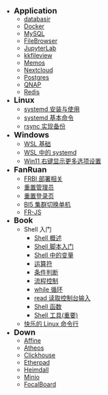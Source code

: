 - <strong><span style="font-size:18px">Application</span></strong>
  - [databasir](main/databasir.md)
  - [Docker](main/Docker.md)
  - [MySQL](main/MySQL.md)
  - [FileBrowser](main/FileBrowser.md)
  - [JupyterLab](main/JupyterLab.md)
  - [kkfileview](main/kkfileview.md)
  - [Memos](main/Memos.md)
  - [Nextcloud](main/Nextcloud.md)
  - [Postgres](main/Postgres.md)
  - [QNAP](main/QNAP.md)
  - [Redis](main/Redis.md)
- <strong><span style="font-size:18px">Linux</span></strong>
  - [systemd 安装与使用](main/systemd_install_and_service_exmaple.md)
  - [systemd 基本命令](main/systemd_command.md)
  - [rsync 实现备份](main/rsync_backup.md)
- <strong><span style="font-size:18px">Windows</span></strong>
  - [WSL 基础](main/wsl_base.md)
  - [WSL 中的 systemd](main/systemd_in_wsl.md)
  - [Win11 右键显示更多选项设置](main/show_more_in_win11_right_click.md)
- <strong><span style="font-size:18px">FanRuan</span></strong>
  - [FRBI 部署相关](main/FRBI.md)
  - [重置管理员](main/reset_admmin.md)
  - [重置登录页](main/reset_login_page.md)
  - [BI5 集群切换单机](main/BI5_cluster2single.md)
  - [FR-JS](main/FR-JS.md)
- <strong><span style="font-size:18px">Book</span></strong>
  - Shell 入门
    - [Shell 概述](main/Shell入门/Shell概述.md)
    - [Shell 脚本入门](main/Shell入门/Shell脚本入门.md)
    - [Shell 中的变量](main/Shell入门/Shell中的变量.md)
    - [运算符](main/Shell入门/运算符.md)
    - [条件判断](main/Shell入门/条件判断.md)
    - [流程控制](main/Shell入门/流程控制.md)
    - [while 循环](main/Shell入门/while循环.md)
    - [read 读取控制台输入](main/Shell入门/read读取控制台输入.md)
    - [Shell 函数](main/Shell入门/Shell函数)
    - [Shell 工具(重要)](<main/Shell入门/Shell工具(重要).md>)
  - [快乐的 Linux 命令行](<main/快乐的 Linux 命令行.md>)
- <strong><span style="font-size:18px">Down</span></strong>
  - [Affine](main/Affine.md)
  - [Atheos](main/Atheos.md)
  - [Clickhouse](main/clickhouse.md)
  - [Etherpad](main/Etherpad.md)
  - [Heimdall](main/Heimdall.md)
  - [Minio](main/Minio.md)
  - [FocalBoard](main/FocalBoard.md)

